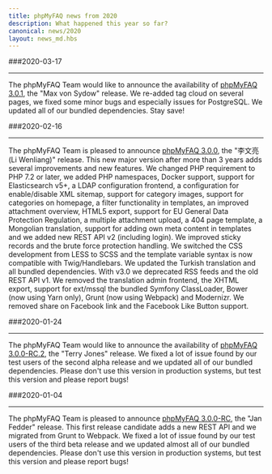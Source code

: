 ```yaml
---
title: phpMyFAQ news from 2020
description: What happened this year so far?
canonical: news/2020
layout: news_md.hbs
---
```


###2020-03-17
* * *
The phpMyFAQ Team would like to announce the availability of [phpMyFAQ 3.0.1](/download), the "Max von Sydow" release. 
We re-added tag cloud on several pages, we fixed some minor bugs and especially issues for PostgreSQL. We updated all of 
our bundled dependencies. Stay save!

###2020-02-16
* * *
The phpMyFAQ Team is pleased to announce [phpMyFAQ 3.0.0](/download), the "李文亮 (Li Wenliang)" release. This new major 
version after more than 3 years adds several improvements and new features. We changed PHP requirement to PHP 7.2 or
later, we added PHP namespaces, Docker support, support for Elasticsearch v5+, a LDAP configuration frontend, a 
configuration for enable/disable XML sitemap, support for category images, support for categories on homepage, a filter 
functionality in templates, an improved attachment overview, HTML5 export, support for EU General Data Protection 
Regulation, a multiple attachment upload, a 404 page template, a Mongolian translation, support for adding own meta 
content in templates and we added new REST API v2 (including login). We improved sticky records and the brute force 
protection handling. We switched the CSS development from LESS to SCSS and the template variable syntax is now 
compatible with Twig/Handlebars. We updated the Turkish translation and all bundled dependencies. With v3.0 we 
deprecated RSS feeds and the old REST API v1. We removed the translation admin frontend, the XHTML export, support for 
ext/mssql the bundled Symfony ClassLoader, Bower (now using Yarn only), Grunt (now using Webpack) and Modernizr. We
removed share on Facebook link and the Facebook Like Button support.

###2020-01-24
* * *
The phpMyFAQ Team would like to announce the availability of [phpMyFAQ 3.0.0-RC.2](/download), the "Terry Jones" release. 
We fixed a lot of issue found by our test users of the second alpha release and we updated all of our bundled 
dependencies. Please don't use this version in production systems, but test this version and please report bugs!

###2020-01-04
* * *
The phpMyFAQ Team is pleased to announce [phpMyFAQ 3.0.0-RC](/download), the "Jan Fedder" release. This first release 
candidate adds a new REST API and we migrated from Grunt to Webpack. We fixed a lot of issue found by our test users of
the third beta release and we updated almost all of our bundled dependencies. Please don't use this version in production
systems, but test this version and please report bugs!